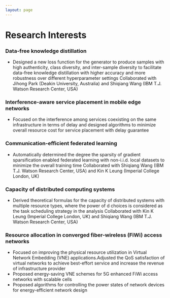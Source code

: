 ```yaml
---
layout: page
---
```

# Research Interests

### Data-free knowledge distillation
+ Designed a new loss function for the generator to produce samples with high authenticity, class diversity,
and inter-sample diversity to facilitate data-free knowledge distillation with higher accuracy and more
robustness over different hyperparameter settings
Collaborated with Jihong Park (Deakin University, Australia) and Shiqiang Wang (IBM T.J. Watson Research
Center, USA)

### Interference-aware service placement in mobile edge networks
+ Focused on the interference among services coexisting on the same infrastructure in terms of delay and
designed algorithms to minimize overall resource cost for service placement with delay guarantee

### Communication-efficient federated learning
+ Automatically determined the degree the sparsity of gradient sparsification enabled federated learning with
non-i.i.d. local datasets to minimize the overall training time
Collaborated with Shiqiang Wang (IBM T.J. Watson Research Center, USA) and Kin K Leung (Imperial College
London, UK)

### Capacity of distributed computing systems
+ Derived theoretical formulas for the capacity of distributed systems with multiple resource types, where the
power of d choices is considered as the task scheduling strategy in the analysis
Collaborated with Kin K Leung (Imperial College London, UK) and Shiqiang Wang (IBM T.J. Watson Research
Center, USA)

### Resource allocation in converged fiber-wireless (FiWi) access networks
+ Focused on improving the physical resource utilization in Virtual Network Embedding (VNE) applications.Adjusted the QoS satisfaction of virtual networks to achieve best-effort service and increase the revenue of
infrastructure provider
+ Proposed energy-saving VNE schemes for 5G enhanced FiWi access networks with scalable cells
+ Proposed algorithms for controlling the power states of network devices for energy-efficient network design